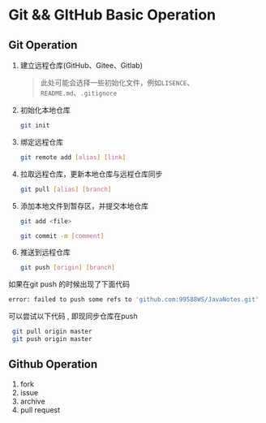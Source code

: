 # Git && GItHub Basic Operation

## Git Operation

1. 建立远程仓库(GitHub、Gitee、Gitlab)

   > 此处可能会选择一些初始化文件，例如`LISENCE`、`README.md`、`.gitignore`

2. 初始化本地仓库

   ```sh
   git init
   ```

3. 绑定远程仓库

   ```sh
   git remote add [alias] [link]
   ```

4. 拉取远程仓库，更新本地仓库与远程仓库同步

   ```sh
   git pull [alias] [branch]
   ```

5. 添加本地文件到暂存区，并提交本地仓库

   ```sh
   git add <file>
   
   git commit -m [comment]
   ```

6. 推送到远程仓库

   ```sh
   git push [origin] [branch]
   ```

   



如果在git push 的时候出现了下面代码

```sh
error: failed to push some refs to 'github.com:99588WS/JavaNotes.git'
```

可以尝试以下代码 , 即现同步仓库在push

```sh
 git pull origin master
 git push origin master
```


## Github Operation

1. fork
2. issue
3. archive
4. pull request